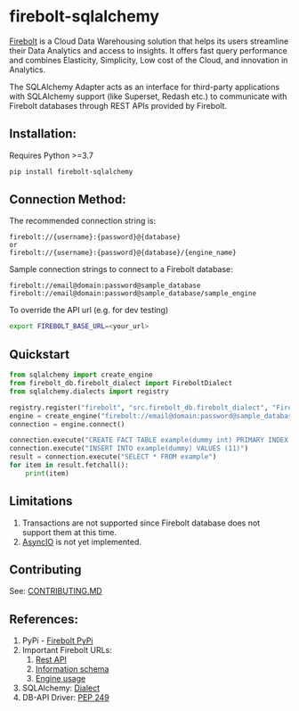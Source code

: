 # firebolt-sqlalchemy

[Firebolt](https://www.firebolt.io/) is a Cloud Data Warehousing solution that helps its users streamline their Data Analytics and access to insights. It offers fast query performance and combines Elasticity, Simplicity, Low cost of the Cloud, and innovation in Analytics.

The SQLAlchemy Adapter acts as an interface for third-party applications with SQLAlchemy support (like Superset, Redash etc.) to communicate with Firebolt databases through REST APIs provided by Firebolt.


## Installation:

Requires Python >=3.7

```bash
pip install firebolt-sqlalchemy
```

## Connection Method:
The recommended connection string is:
```
firebolt://{username}:{password}@{database}
or
firebolt://{username}:{password}@{database}/{engine_name}
```
Sample connection strings to connect to a Firebolt database:
```
firebolt://email@domain:password@sample_database
firebolt://email@domain:password@sample_database/sample_engine
```

To override the API url (e.g. for dev testing)
```bash
export FIREBOLT_BASE_URL=<your_url>
```

## Quickstart

```python
from sqlalchemy import create_engine
from firebolt_db.firebolt_dialect import FireboltDialect
from sqlalchemy.dialects import registry

registry.register("firebolt", "src.firebolt_db.firebolt_dialect", "FireboltDialect")
engine = create_engine("firebolt://email@domain:password@sample_database/sample_engine")
connection = engine.connect()

connection.execute("CREATE FACT TABLE example(dummy int) PRIMARY INDEX dummy")
connection.execute("INSERT INTO example(dummy) VALUES (11)")
result = connection.execute("SELECT * FROM example")
for item in result.fetchall():
    print(item)
```

## Limitations

1. Transactions are not supported since Firebolt database does not support them at this time.
1. [AsyncIO](https://docs.sqlalchemy.org/en/14/orm/extensions/asyncio.html) is not yet implemented.

## Contributing

See: [CONTRIBUTING.MD](https://github.com/firebolt-db/firebolt-sqlalchemy/tree/master/CONTRIBUTING.MD)

## References:
1. PyPi - [Firebolt PyPi](https://pypi.org/project/firebolt-sqlalchemy/)
2. Important Firebolt URLs:
    1. [Rest API](https://docs.firebolt.io/integrations/connecting-via-rest-api)
    2. [Information schema](https://docs.firebolt.io/general-reference/information-schema)
    3. [Engine usage](https://docs.firebolt.io/working-with-engines)
3. SQLAlchemy: [Dialect](https://docs.sqlalchemy.org/en/14/dialects/)
5. DB-API Driver: [PEP 249](https://www.python.org/dev/peps/pep-0249/)
